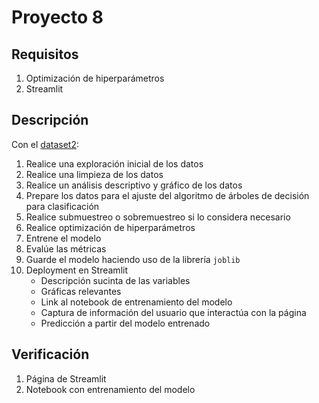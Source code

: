 # Proyecto 8

## Requisitos

1. Optimización de hiperparámetros
2. Streamlit

## Descripción

Con el [dataset2](https://raw.githubusercontent.com/labeconometria/MLxE/main/proyectos1er/dataset_2.csv):

1. Realice una exploración inicial de los datos
2. Realice una limpieza de los datos
3. Realice un análisis descriptivo y gráfico de los datos
4. Prepare los datos para el ajuste del algoritmo de árboles de decisión para clasificación
5. Realice submuestreo o sobremuestreo si lo considera necesario
6. Realice optimización de hiperparámetros
7. Entrene el modelo
8. Evalúe las métricas
9. Guarde el modelo haciendo uso de la librería `joblib`
10. Deployment en Streamlit
	- Descripción sucinta de las variables
	- Gráficas relevantes
	- Link al notebook de entrenamiento del modelo
	- Captura de información del usuario que interactúa con la página
	- Predicción a partir del modelo entrenado

## Verificación

1. Página de Streamlit
2. Notebook con entrenamiento del modelo
